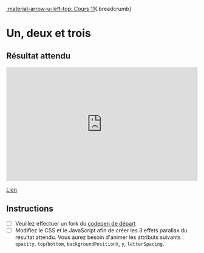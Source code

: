 [:material-arrow-u-left-top: Cours 11](../cours11.md){.breadcrumb}

# Un, deux et trois

## Résultat attendu

<iframe class="aspect-4-3" height="300" style="width: 100%;" scrolling="no" title="GSAP -  Parallax - Exercice (PUBLIC)" src="https://codepen.io/tim-momo/embed/NWQEWoB/b338920706488d0883c36030c803534b?default-tab=result&editable=false&theme-id=50173" frameborder="no" loading="lazy" allowtransparency="true" allowfullscreen="true">
  See the Pen <a href="https://codepen.io/tim-momo/pen/NWQEWoB/b338920706488d0883c36030c803534b">
  GSAP -  Parallax - Exercice (PUBLIC)</a> by TIM Montmorency (<a href="https://codepen.io/tim-momo">@tim-momo</a>)
  on <a href="https://codepen.io">CodePen</a>.
</iframe>

[Lien](https://codepen.io/tim-momo/live/NWQEWoB/b338920706488d0883c36030c803534b)

## Instructions

- [ ] Veuillez effectuer un fork du [codepen de départ](https://codepen.io/tim-momo/pen/KKOrKYJ)
- [ ] Modifiez le CSS et le JavaScript afin de créer les 3 effets parallax du résultat attendu. Vous aurez besoin d'animer les attributs suivants : `opacity`, `top`/`bottom`, `backgroundPositionX`, `y`, `letterSpacing`.
